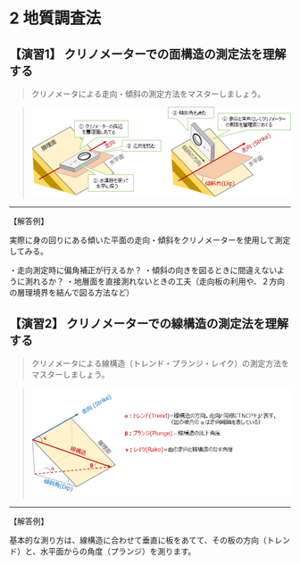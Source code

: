 # 2 地質調査法  

## 【演習1】 クリノメーターでの面構造の測定法を理解する  

> クリノメータによる走向・傾斜の測定方法をマスターしましょう。

> ![走向・傾斜の測定](./img/chapter02_01.png)  

***

【解答例】

実際に身の回りにある傾いた平面の走向・傾斜をクリノメーターを使用して測定してみる。

・走向測定時に偏角補正が行えるか？
・傾斜の向きを図るときに間違えないように測れるか？
・地層面を直接測れないときの工夫（走向板の利用や、２方向の層理境界を結んで図る方法など）  


## 【演習2】 クリノメーターでの線構造の測定法を理解する  

> クリノメータによる線構造（トレンド・プランジ・レイク）の測定方法をマスターしましょう。

> ![線構造の測定](./img/chapter02_02.png)  

*** 
【解答例】  

基本的な測り方は、線構造に合わせて垂直に板をあてて、その板の方向（トレンド）と、水平面からの角度（プランジ）を測ります。